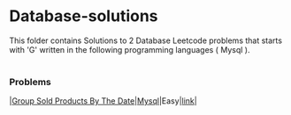 # Database-solutions
This folder contains Solutions to 2 Database Leetcode problems that starts with 'G' written in the following programming languages ( Mysql ).<br><br>
### Problems ###
|[Group Sold Products By The Date](https://github.com/AnasImloul/Leetcode-solutions/tree/main/database/G/Group%20Sold%20Products%20By%20The%20Date/)|[Mysql](https://github.com/AnasImloul/Leetcode-solutions/tree/main/database/G/Group%20Sold%20Products%20By%20The%20Date/Group%20Sold%20Products%20By%20The%20Date.sql)|Easy|[link](https://leetcode.com/problems/group-sold-products-by-the-date)|